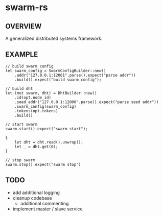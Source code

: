 # swarm-rs
## OVERVIEW
A generalized distributed systems framework.

## EXAMPLE
    // build swarm config
    let swarm_config = SwarmConfigBuilder::new()
        .addr("127.0.0.1:12001".parse().expect("parse addr"))
        .build().expect("build swarm config");

    // build dht
    let (mut swarm, dht) = DhtBuilder::new()
        .id(opt.node_id)
        .seed_addr("127.0.0.1:12000".parse().expect("parse seed addr"))
        .swarm_config(swarm_config)
        .tokens(opt.tokens)
        .build()

    // start swarm
    swarm.start().expect("swarm start");

    {
        let dht = dht.read().unwrap();
        let _ = dht.get(0);
    }

    // stop swarm
    swarm.stop().expect("swarm stop")

## TODO
- add additional logging
- cleanup codebase
    - additional commenting
- implement master / slave service
